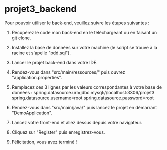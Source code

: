 # projet3_backend

Pour pouvoir utiliser le back-end, veuillez suivre les étapes suivantes :

1) Récupérez le code mon back-end en le téléchargeant ou en faisant un git clone.
   
3) Installez la base de données sur votre machine (le script se trouve à la racine et s'apelle "bdd.sql").
   
4) Lancer le projet back-end dans votre IDE.
   
5) Rendez-vous dans "src/main/ressources/" puis ouvrez "application.properties".
   
6) Remplacez ces 3 lignes par les valeurs correspondantes à votre base de données :
   spring.datasource.url=jdbc:mysql://localhost:3306/projet3
   spring.datasource.username=root
   spring.datasource.password=root
   
7) Rendez-vous dans "src/main/java/" puis lancez le projet en démarrant "DemoApplication".
   
8) Lancez votre front-end et allez dessus depuis votre navigateur.

9) Cliquez sur "Register" puis enregistrez-vous.

10) Félicitation, vous avez terminé !
